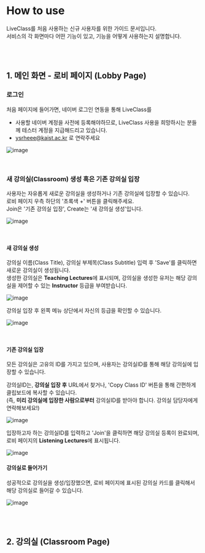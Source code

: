 # How to use
LiveClass를 처음 사용하는 신규 사용자를 위한 가이드 문서입니다.  
서비스의 각 화면마다 어떤 기능이 있고, 기능을 어떻게 사용하는지 설명합니다.

<br>
<br>


## 1. 메인 화면 - 로비 페이지 (Lobby Page)

### 로그인 

처음 페이지에 들어가면, 네이버 로그인 연동을 통해 LiveClass를   
* 사용할 네이버 계정을 사전에 등록해야하므로, LiveClass 사용을 희망하시는 분들께 테스터 계정을 지급해드리고 있습니다.   
* ysrheee@kaist.ac.kr 로 연락주세요

![image](https://user-images.githubusercontent.com/39735858/145498045-a509b770-6c28-420b-8a73-9cb0c9c2d80c.png)

<br>

### 새 강의실(Classroom) 생성 혹은 기존 강의실 입장

사용자는 자유롭게 새로운 강의실을 생성하거나 기존 강의실에 입장할 수 있습니다.  
로비 페이지 우측 하단의 '초록색 +' 버튼을 클릭해주세요.  
Join은 '기존 강의실 입장', Create는 '새 강의실 생성'입니다.

![image](https://user-images.githubusercontent.com/39735858/145498365-957b101d-41d6-4385-bc10-2aab8a6cdf32.png)

<br>

#### 새 강의실 생성

강의실 이름(Class Title), 강의실 부제목(Class Subtitle) 입력 후 'Save'를 클릭하면 새로운 강의실이 생성됩니다.  
생성한 강의실은 **Teaching Lectures**에 표시되며, 강의실을 생성한 유저는 해당 강의실을 제어할 수 있는 **Instructor** 등급을 부여받습니다.

![image](https://user-images.githubusercontent.com/39735858/145498814-2c89bb57-e31f-4bf4-b803-39a3cb8ff247.png)

강의실 입장 후 왼쪽 메뉴 상단에서 자신의 등급을 확인할 수 있습니다.

![image](https://user-images.githubusercontent.com/39735858/145509089-b0e4675c-f386-4ee9-9d6d-8c2d636d007c.png)


<br>

#### 기존 강의실 입장

모든 강의실은 고유의 ID를 가지고 있으며, 사용자는 강의실ID를 통해 해당 강의실에 입장할 수 있습니다.  

강의실ID는, **강의실 입장 후** URL에서 찾거나, 'Copy Class ID' 버튼을 통해 간편하게 클립보드에 복사할 수 있습니다.  
(즉, **미리 강의실에 입장한 사람으로부터** 강의실ID를 받아야 합니다. 강의실 담당자에게 연락해보세요!)

![image](https://user-images.githubusercontent.com/39735858/145507067-59894cd1-f344-40ee-90c6-c122bd53ff46.png)


입장하고자 하는 강의실ID를 입력하고 'Join'을 클릭하면 해당 강의실 등록이 완료되며, 로비 페이지의 **Listening Lectures**에 표시됩니다.

![image](https://user-images.githubusercontent.com/39735858/145508283-09c84123-b89a-4830-ba95-4bcc36f6cbad.png)


#### 강의실로 들어가기

성공적으로 강의실을 생성/입장했으면, 로비 페이지에 표시된 강의실 카드를 클릭해서 해당 강의실로 들어갈 수 있습니다.

![image](https://user-images.githubusercontent.com/39735858/145509521-56946904-0229-406c-a8eb-f03bc4bb9baa.png)



<br>
<br>

## 2. 강의실 (Classroom Page)
